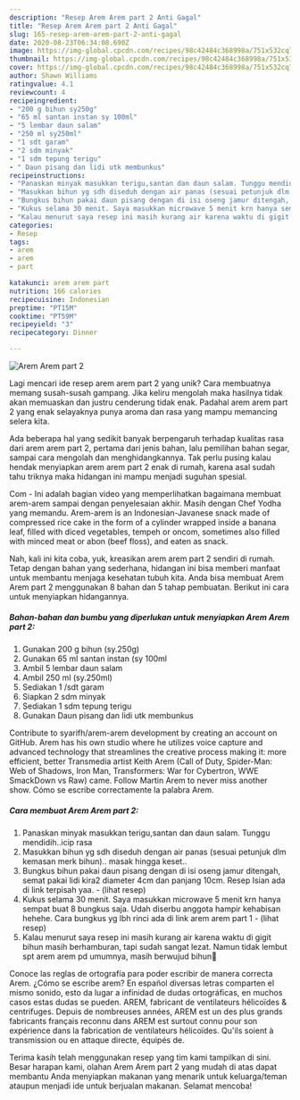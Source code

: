 ```yaml
---
description: "Resep Arem Arem part 2 Anti Gagal"
title: "Resep Arem Arem part 2 Anti Gagal"
slug: 165-resep-arem-arem-part-2-anti-gagal
date: 2020-08-23T06:34:08.690Z
image: https://img-global.cpcdn.com/recipes/98c42484c368998a/751x532cq70/arem-arem-part-2-foto-resep-utama.jpg
thumbnail: https://img-global.cpcdn.com/recipes/98c42484c368998a/751x532cq70/arem-arem-part-2-foto-resep-utama.jpg
cover: https://img-global.cpcdn.com/recipes/98c42484c368998a/751x532cq70/arem-arem-part-2-foto-resep-utama.jpg
author: Shawn Williams
ratingvalue: 4.1
reviewcount: 4
recipeingredient:
- "200 g bihun sy250g"
- "65 ml santan instan sy 100ml"
- "5 lembar daun salam"
- "250 ml sy250ml"
- "1 sdt garam"
- "2 sdm minyak"
- "1 sdm tepung terigu"
- " Daun pisang dan lidi utk membunkus"
recipeinstructions:
- "Panaskan minyak masukkan terigu,santan dan daun salam. Tunggu mendidih..icip rasa"
- "Masukkan bihun yg sdh diseduh dengan air panas (sesuai petunjuk dlm kemasan merk bihun).. masak hingga keset.."
- "Bungkus bihun pakai daun pisang dengan di isi oseng jamur ditengah, semat pakai lidi kira2 diameter 4cm dan panjang 10cm. Resep Isian ada di link terpisah yaa.             (lihat resep)"
- "Kukus selama 30 menit. Saya masukkan microwave 5 menit krn hanya sempat buat 8 bungkus saja. Udah diserbu anggota hampir kehabisan hehehe. Cara bungkus yg lbh rinci ada di link arem arem part 1             (lihat resep)"
- "Kalau menurut saya resep ini masih kurang air karena waktu di gigit bihun masih berhamburan, tapi sudah sangat lezat. Namun tidak lembut spt arem arem pd umumnya, masih berwujud bihun🤭"
categories:
- Resep
tags:
- arem
- arem
- part

katakunci: arem arem part 
nutrition: 166 calories
recipecuisine: Indonesian
preptime: "PT15M"
cooktime: "PT59M"
recipeyield: "3"
recipecategory: Dinner

---
```



![Arem Arem part 2](https://img-global.cpcdn.com/recipes/98c42484c368998a/751x532cq70/arem-arem-part-2-foto-resep-utama.jpg)

Lagi mencari ide resep arem arem part 2 yang unik? Cara membuatnya memang susah-susah gampang. Jika keliru mengolah maka hasilnya tidak akan memuaskan dan justru cenderung tidak enak. Padahal arem arem part 2 yang enak selayaknya punya aroma dan rasa yang mampu memancing selera kita.

Ada beberapa hal yang sedikit banyak berpengaruh terhadap kualitas rasa dari arem arem part 2, pertama dari jenis bahan, lalu pemilihan bahan segar, sampai cara mengolah dan menghidangkannya. Tak perlu pusing kalau hendak menyiapkan arem arem part 2 enak di rumah, karena asal sudah tahu triknya maka hidangan ini mampu menjadi suguhan spesial.

Com - Ini adalah bagian video yang memperlihatkan bagaimana membuat arem-arem sampai dengan penyelesaian akhir. Masih dengan Chef Yodha yang memandu. Arem-arem is an Indonesian-Javanese snack made of compressed rice cake in the form of a cylinder wrapped inside a banana leaf, filled with diced vegetables, tempeh or oncom, sometimes also filled with minced meat or abon (beef floss), and eaten as snack.


Nah, kali ini kita coba, yuk, kreasikan arem arem part 2 sendiri di rumah. Tetap dengan bahan yang sederhana, hidangan ini bisa memberi manfaat untuk membantu menjaga kesehatan tubuh kita. Anda bisa membuat Arem Arem part 2 menggunakan 8 bahan dan 5 tahap pembuatan. Berikut ini cara untuk menyiapkan hidangannya.

<!--inarticleads1-->

##### Bahan-bahan dan bumbu yang diperlukan untuk menyiapkan Arem Arem part 2:

1. Gunakan 200 g bihun (sy.250g)
1. Gunakan 65 ml santan instan (sy 100ml
1. Ambil 5 lembar daun salam
1. Ambil 250 ml (sy.250ml)
1. Sediakan 1 /sdt garam
1. Siapkan 2 sdm minyak
1. Sediakan 1 sdm tepung terigu
1. Gunakan  Daun pisang dan lidi utk membunkus


Contribute to syarifh/arem-arem development by creating an account on GitHub. Arem has his own studio where he utilizes voice capture and advanced technology that streamlines the creative process making it: more efficient, better Transmedia artist Keith Arem (Call of Duty, Spider-Man: Web of Shadows, Iron Man, Transformers: War for Cybertron, WWE SmackDown vs Raw) came. Follow Martin Arem to never miss another show. Cómo se escribe correctamente la palabra Arem. 

<!--inarticleads2-->

##### Cara membuat Arem Arem part 2:

1. Panaskan minyak masukkan terigu,santan dan daun salam. Tunggu mendidih..icip rasa
1. Masukkan bihun yg sdh diseduh dengan air panas (sesuai petunjuk dlm kemasan merk bihun).. masak hingga keset..
1. Bungkus bihun pakai daun pisang dengan di isi oseng jamur ditengah, semat pakai lidi kira2 diameter 4cm dan panjang 10cm. Resep Isian ada di link terpisah yaa. -             (lihat resep)
1. Kukus selama 30 menit. Saya masukkan microwave 5 menit krn hanya sempat buat 8 bungkus saja. Udah diserbu anggota hampir kehabisan hehehe. Cara bungkus yg lbh rinci ada di link arem arem part 1 -             (lihat resep)
1. Kalau menurut saya resep ini masih kurang air karena waktu di gigit bihun masih berhamburan, tapi sudah sangat lezat. Namun tidak lembut spt arem arem pd umumnya, masih berwujud bihun🤭


Conoce las reglas de ortografía para poder escribir de manera correcta Arem. ¿Cómo se escribe arem? En español diversas letras comparten el mismo sonido, esto da lugar a infinidad de dudas ortográficas, en muchos casos estas dudas se pueden. AREM, fabricant de ventilateurs hélicoïdes &amp; centrifuges. Depuis de nombreuses années, AREM est un des plus grands fabricants français reconnu dans AREM est surtout connu pour son expérience dans la fabrication de ventilateurs hélicoïdes. Qu&#39;ils soient à transmission ou en attaque directe, équipés de. 

Terima kasih telah menggunakan resep yang tim kami tampilkan di sini. Besar harapan kami, olahan Arem Arem part 2 yang mudah di atas dapat membantu Anda menyiapkan makanan yang menarik untuk keluarga/teman ataupun menjadi ide untuk berjualan makanan. Selamat mencoba!
